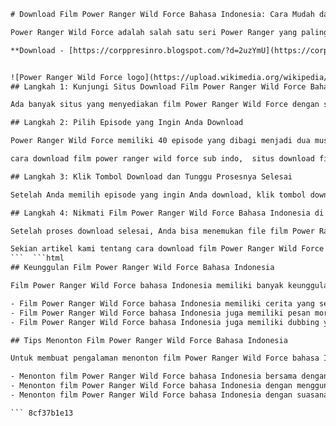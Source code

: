 
 ```html 
# Download Film Power Ranger Wild Force Bahasa Indonesia: Cara Mudah dan Cepat
 
Power Ranger Wild Force adalah salah satu seri Power Ranger yang paling populer di Indonesia. Seri ini menceritakan tentang lima orang pahlawan yang memiliki kekuatan binatang untuk melindungi bumi dari ancaman Orgs, makhluk jahat yang berasal dari polusi. Jika Anda ingin menonton kembali petualangan Power Ranger Wild Force dengan bahasa Indonesia, Anda bisa mendownload filmnya dengan cara mudah dan cepat berikut ini.
 
**Download - [https://corppresinro.blogspot.com/?d=2uzYmU](https://corppresinro.blogspot.com/?d=2uzYmU)**


 ![Power Ranger Wild Force logo](https://upload.wikimedia.org/wikipedia/en/8/8f/Power_Rangers_Wild_Force_logo.png) 
## Langkah 1: Kunjungi Situs Download Film Power Ranger Wild Force Bahasa Indonesia
 
Ada banyak situs yang menyediakan film Power Ranger Wild Force dengan subtitle bahasa Indonesia, tetapi Anda harus berhati-hati karena beberapa situs mungkin mengandung virus atau iklan yang mengganggu. Salah satu situs yang kami rekomendasikan adalah [www.power-ranger-wild-force.com](https://www.power-ranger-wild-force.com), yang menyediakan film Power Ranger Wild Force dengan kualitas tinggi dan tanpa biaya.
 
## Langkah 2: Pilih Episode yang Ingin Anda Download
 
Power Ranger Wild Force memiliki 40 episode yang dibagi menjadi dua musim. Anda bisa memilih episode yang ingin Anda download dari daftar yang tersedia di situs [www.power-ranger-wild-force.com](https://www.power-ranger-wild-force.com). Anda juga bisa melihat sinopsis dan gambar dari setiap episode untuk membantu Anda memutuskan.
 
cara download film power ranger wild force sub indo,  situs download film power ranger wild force full episode,  link download film power ranger wild force gratis,  nonton film power ranger wild force bahasa indonesia online,  streaming film power ranger wild force subtitle indonesia,  download film power ranger wild force hd quality,  download film power ranger wild force lengkap,  download film power ranger wild force mp4,  download film power ranger wild force 480p,  download film power ranger wild force 720p,  download film power ranger wild force mkv,  download film power ranger wild force google drive,  download film power ranger wild force mega.nz,  download film power ranger wild force zippyshare,  download film power ranger wild force rar,  download film power ranger wild force batch,  download film power ranger wild force tanpa iklan,  download film power ranger wild force terbaru,  download film power ranger wild force full movie,  download film power ranger wild force bluray,  download film power ranger wild force dvdrip,  download film power ranger wild force indoxxi,  download film power ranger wild force lk21,  download film power ranger wild force ganool,  download film power ranger wild force bioskopkeren,  review film power ranger wild force bahasa indonesia,  sinopsis film power ranger wild force bahasa indonesia,  pemain film power ranger wild force bahasa indonesia,  soundtrack film power ranger wild force bahasa indonesia,  ost film power ranger wild force bahasa indonesia,  lagu tema film power ranger wild force bahasa indonesia,  lirik lagu tema film power ranger wild force bahasa indonesia,  wallpaper film power ranger wild force bahasa indonesia,  poster film power ranger wild force bahasa indonesia,  cover film power ranger wild force bahasa indonesia,  trivia film power ranger wild force bahasa indonesia,  fakta menarik film power ranger wild force bahasa indonesia,  kesalahan dalam film power ranger wild force bahasa indonesia,  kritik dan saran untuk film power ranger wild force bahasa indonesia,  rating dan ulasan untuk film power ranger wild force bahasa indonesia,  rekomendasi film serupa dengan power ranger wild force bahasa indonesia,  daftar episode dari film power ranger wild force bahasa indonesia,  nama-nama karakter dari film power ranger wild force bahasa indonesia,  jenis-jenis zord dari film power ranger wild force bahasa indonesia,  transformasi dari film power ranger wild force bahasa indonesia,  jurus-jurus dari film power ranger wild force bahasa indonesia,  musuh-musuh dari film power ranger wild force bahasa indonesia,  adegan terbaik dari film power ranger wild force bahasa indonesia,  adegan terburuk dari film power ranger wild force bahasa indonesia
 
## Langkah 3: Klik Tombol Download dan Tunggu Prosesnya Selesai
 
Setelah Anda memilih episode yang ingin Anda download, klik tombol download yang ada di bawah judul episode. Anda akan diarahkan ke halaman lain yang meminta Anda untuk memasukkan kode captcha untuk memastikan bahwa Anda bukan robot. Setelah itu, klik tombol download lagi dan tunggu prosesnya selesai. Ukuran file untuk setiap episode berkisar antara 200 MB hingga 300 MB, tergantung pada kualitasnya.
 
## Langkah 4: Nikmati Film Power Ranger Wild Force Bahasa Indonesia di Perangkat Anda
 
Setelah proses download selesai, Anda bisa menemukan file film Power Ranger Wild Force bahasa Indonesia di folder download di perangkat Anda. Anda bisa memutar filmnya dengan menggunakan aplikasi pemutar video yang mendukung format MP4 dan subtitle SRT. Jika Anda ingin menonton filmnya di televisi atau perangkat lain, Anda bisa mentransfer file filmnya dengan menggunakan kabel USB atau Bluetooth.
 
Sekian artikel kami tentang cara download film Power Ranger Wild Force bahasa Indonesia dengan mudah dan cepat. Semoga artikel ini bermanfaat bagi Anda yang ingin bernostalgia dengan seri Power Ranger favorit Anda. Jangan lupa untuk berbagi artikel ini dengan teman-teman Anda yang juga penggemar Power Ranger. Terima kasih telah membaca.
 ```  ```html 
## Keunggulan Film Power Ranger Wild Force Bahasa Indonesia
 
Film Power Ranger Wild Force bahasa Indonesia memiliki banyak keunggulan yang membuatnya layak untuk ditonton. Berikut adalah beberapa keunggulan yang bisa Anda nikmati saat menonton film ini.
 
- Film Power Ranger Wild Force bahasa Indonesia memiliki cerita yang seru dan menegangkan, dengan banyak aksi dan pertarungan yang menghibur. Anda bisa menyaksikan bagaimana Power Ranger Wild Force berjuang melawan Orgs dengan menggunakan senjata dan kendaraan yang berbentuk binatang.
- Film Power Ranger Wild Force bahasa Indonesia juga memiliki pesan moral dan nilai-nilai positif yang bisa Anda ambil. Anda bisa belajar tentang pentingnya kerjasama, persahabatan, kepercayaan diri, dan perlindungan lingkungan dari kisah Power Ranger Wild Force.
- Film Power Ranger Wild Force bahasa Indonesia juga memiliki dubbing yang bagus dan sesuai dengan karakternya. Anda bisa mendengar suara-suara yang familiar dan cocok dengan Power Ranger Wild Force, seperti suara Tommy Oliver (Jason David Frank), mantan Power Ranger yang menjadi mentor mereka.

## Tips Menonton Film Power Ranger Wild Force Bahasa Indonesia
 
Untuk membuat pengalaman menonton film Power Ranger Wild Force bahasa Indonesia lebih menyenangkan, berikut adalah beberapa tips yang bisa Anda lakukan.

- Menonton film Power Ranger Wild Force bahasa Indonesia bersama dengan keluarga atau teman-teman. Anda bisa berbagi keseruan dan kegembiraan saat menonton film ini bersama dengan orang-orang terdekat Anda. Anda juga bisa berdiskusi atau bercanda tentang adegan-adegan favorit Anda.
- Menonton film Power Ranger Wild Force bahasa Indonesia dengan menggunakan perangkat yang berkualitas. Anda bisa menonton film ini dengan menggunakan layar yang besar dan suara yang jernih untuk mendapatkan efek visual dan audio yang maksimal. Anda juga bisa menggunakan headphone atau speaker untuk meningkatkan kualitas suaranya.
- Menonton film Power Ranger Wild Force bahasa Indonesia dengan suasana yang nyaman dan tenang. Anda bisa menonton film ini di ruangan yang gelap dan sejuk untuk membuat suasana lebih serius dan fokus. Anda juga bisa menyiapkan camilan dan minuman untuk menemani Anda saat menonton film ini.

 ``` 8cf37b1e13
 
